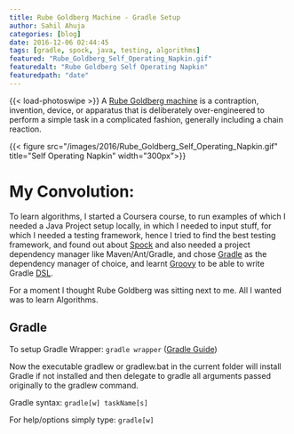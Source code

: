```yaml
---
title: Rube Goldberg Machine - Gradle Setup
author: Sahil Ahuja
categories: [blog]
date: 2016-12-06 02:44:45
tags: [gradle, spock, java, testing, algorithms]
featured: "Rube_Goldberg_Self_Operating_Napkin.gif"
featuredalt: "Rube Goldberg Self Operating Napkin"
featuredpath: "date"
---
```

{{< load-photoswipe >}}
A [Rube Goldberg machine](https://en.wikipedia.org/wiki/Rube_Goldberg_machine) is a contraption, invention, device, or apparatus that is deliberately over-engineered to perform a simple task in a complicated fashion, generally including a chain reaction.
<!--more-->
{{< figure src="/images/2016/Rube_Goldberg_Self_Operating_Napkin.gif" title="Self Operating Napkin" width="300px">}}

My Convolution:
===============
To learn algorithms, I started a Coursera course, to run examples of which I needed a Java Project setup locally, in which I needed to input stuff, for which I needed a testing framework, hence I tried to find the best testing framework, and found out about [Spock](https://en.wikipedia.org/wiki/Spock_%28testing_framework%29) and also needed a project dependency manager like Maven/Ant/Gradle, and chose [Gradle](https://en.wikipedia.org/wiki/Gradle) as the dependency manager of choice, and learnt [Groovy](https://en.wikipedia.org/wiki/Groovy_%28programming_language%29) to be able to write Gradle [DSL](https://en.wikipedia.org/wiki/Domain-specific_language).

For a moment I thought Rube Goldberg was sitting next to me. All I wanted was to learn Algorithms.

Gradle
------
To setup Gradle Wrapper: `gradle wrapper` ([Gradle Guide](https://docs.gradle.org/current/userguide/userguide.html))

Now the executable gradlew or gradlew.bat in the current folder will install Gradle if not installed and then delegate to gradle all arguments passed originally to the gradlew command.

Gradle syntax: `gradle[w] taskName[s]`

For help/options simply type: `gradle[w]`
